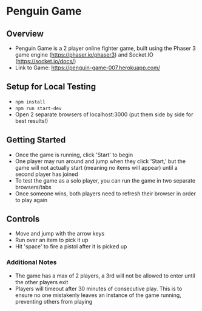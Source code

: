# Penguin Game

## Overview

- Penguin Game is a 2 player online fighter game, built using the Phaser 3 game engine (https://phaser.io/phaser3) and Socket.IO (https://socket.io/docs/)
- Link to Game: https://penguin-game-007.herokuapp.com/

## Setup for Local Testing

- `npm install`
- `npm run start-dev`
- Open 2 separate browsers of localhost:3000 (put them side by side for best results!)

## Getting Started

- Once the game is running, click 'Start' to begin
- One player may run around and jump when they click 'Start,' but the game will not actually start (meaning no items will appear) until a second player has joined
- To test the game as a solo player, you can run the game in two separate browsers/tabs
- Once someone wins, both players need to refresh their browser in order to play again

## Controls

- Move and jump with the arrow keys
- Run over an item to pick it up
- Hit 'space' to fire a pistol after it is picked up

### Additional Notes

- The game has a max of 2 players, a 3rd will not be allowed to enter until the other players exit
- Players will timeout after 30 minutes of consecutive play. This is to ensure no one mistakenly leaves an instance of the game running, preventing others from playing
